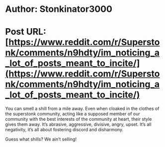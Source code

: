 # Author: Stonkinator3000
# Post URL: [https://www.reddit.com/r/Superstonk/comments/n9hdty/im_noticing_a_lot_of_posts_meant_to_incite/](https://www.reddit.com/r/Superstonk/comments/n9hdty/im_noticing_a_lot_of_posts_meant_to_incite/)


You can smell a shill from a mile away. Even when cloaked in the clothes of the superstonk community, acting like a supposed member of our community with the best interests of the community at heart, their style gives them away. It’s abrasive, aggressive, divisive, angry, upset. It’s all negativity, it’s all about fostering discord and disharmony.

Guess what shills? We ain’t selling!